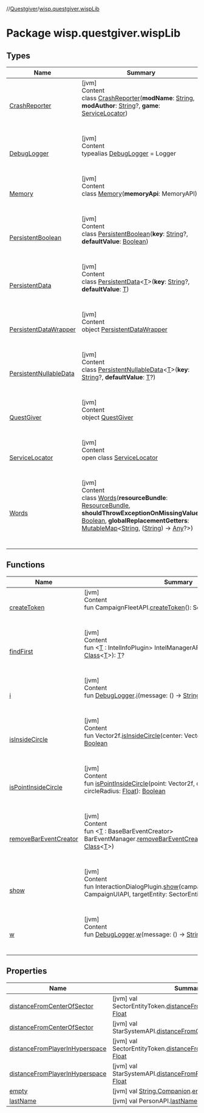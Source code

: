 //[Questgiver](../index.md)/[wisp.questgiver.wispLib](index.md)



# Package wisp.questgiver.wispLib  


## Types  
  
|  Name|  Summary| 
|---|---|
| [CrashReporter](-crash-reporter/index.md)| [jvm]  <br>Content  <br>class [CrashReporter](-crash-reporter/index.md)(**modName**: [String](https://kotlinlang.org/api/latest/jvm/stdlib/kotlin/-string/index.html), **modAuthor**: [String](https://kotlinlang.org/api/latest/jvm/stdlib/kotlin/-string/index.html)?, **game**: [ServiceLocator](-service-locator/index.md))  <br><br><br>
| [DebugLogger](index.md#wisp.questgiver.wispLib/DebugLogger///PointingToDeclaration/)| [jvm]  <br>Content  <br>typealias [DebugLogger](index.md#wisp.questgiver.wispLib/DebugLogger///PointingToDeclaration/) = Logger  <br><br><br>
| [Memory](-memory/index.md)| [jvm]  <br>Content  <br>class [Memory](-memory/index.md)(**memoryApi**: MemoryAPI)  <br><br><br>
| [PersistentBoolean](-persistent-boolean/index.md)| [jvm]  <br>Content  <br>class [PersistentBoolean](-persistent-boolean/index.md)(**key**: [String](https://kotlinlang.org/api/latest/jvm/stdlib/kotlin/-string/index.html)?, **defaultValue**: [Boolean](https://kotlinlang.org/api/latest/jvm/stdlib/kotlin/-boolean/index.html))  <br><br><br>
| [PersistentData](-persistent-data/index.md)| [jvm]  <br>Content  <br>class [PersistentData](-persistent-data/index.md)<[T](-persistent-data/index.md)>(**key**: [String](https://kotlinlang.org/api/latest/jvm/stdlib/kotlin/-string/index.html)?, **defaultValue**: [T](-persistent-data/index.md))  <br><br><br>
| [PersistentDataWrapper](-persistent-data-wrapper/index.md)| [jvm]  <br>Content  <br>object [PersistentDataWrapper](-persistent-data-wrapper/index.md)  <br><br><br>
| [PersistentNullableData](-persistent-nullable-data/index.md)| [jvm]  <br>Content  <br>class [PersistentNullableData](-persistent-nullable-data/index.md)<[T](-persistent-nullable-data/index.md)>(**key**: [String](https://kotlinlang.org/api/latest/jvm/stdlib/kotlin/-string/index.html)?, **defaultValue**: [T](-persistent-nullable-data/index.md)?)  <br><br><br>
| [QuestGiver](-quest-giver/index.md)| [jvm]  <br>Content  <br>object [QuestGiver](-quest-giver/index.md)  <br><br><br>
| [ServiceLocator](-service-locator/index.md)| [jvm]  <br>Content  <br>open class [ServiceLocator](-service-locator/index.md)  <br><br><br>
| [Words](-words/index.md)| [jvm]  <br>Content  <br>class [Words](-words/index.md)(**resourceBundle**: [ResourceBundle](https://docs.oracle.com/javase/8/docs/api/java/util/ResourceBundle.html), **shouldThrowExceptionOnMissingValue**: [Boolean](https://kotlinlang.org/api/latest/jvm/stdlib/kotlin/-boolean/index.html), **globalReplacementGetters**: [MutableMap](https://kotlinlang.org/api/latest/jvm/stdlib/kotlin.collections/-mutable-map/index.html)<[String](https://kotlinlang.org/api/latest/jvm/stdlib/kotlin/-string/index.html), ([String](https://kotlinlang.org/api/latest/jvm/stdlib/kotlin/-string/index.html)) -> [Any](https://kotlinlang.org/api/latest/jvm/stdlib/kotlin/-any/index.html)?>)  <br><br><br>


## Functions  
  
|  Name|  Summary| 
|---|---|
| [createToken](create-token.md)| [jvm]  <br>Content  <br>fun CampaignFleetAPI.[createToken](create-token.md)(): SectorEntityToken  <br><br><br>
| [findFirst](find-first.md)| [jvm]  <br>Content  <br>fun <[T](find-first.md) : IntelInfoPlugin> IntelManagerAPI.[findFirst](find-first.md)(intelClass: [Class](https://docs.oracle.com/javase/8/docs/api/java/lang/Class.html)<[T](find-first.md)>): [T](find-first.md)?  <br><br><br>
| [i](i.md)| [jvm]  <br>Content  <br>fun [DebugLogger](index.md#wisp.questgiver.wispLib/DebugLogger///PointingToDeclaration/).[i](i.md)(message: () -> [String](https://kotlinlang.org/api/latest/jvm/stdlib/kotlin/-string/index.html))  <br><br><br>
| [isInsideCircle](is-inside-circle.md)| [jvm]  <br>Content  <br>fun Vector2f.[isInsideCircle](is-inside-circle.md)(center: Vector2f, radius: [Float](https://kotlinlang.org/api/latest/jvm/stdlib/kotlin/-float/index.html)): [Boolean](https://kotlinlang.org/api/latest/jvm/stdlib/kotlin/-boolean/index.html)  <br><br><br>
| [isPointInsideCircle](is-point-inside-circle.md)| [jvm]  <br>Content  <br>fun [isPointInsideCircle](is-point-inside-circle.md)(point: Vector2f, circleCenter: Vector2f, circleRadius: [Float](https://kotlinlang.org/api/latest/jvm/stdlib/kotlin/-float/index.html)): [Boolean](https://kotlinlang.org/api/latest/jvm/stdlib/kotlin/-boolean/index.html)  <br><br><br>
| [removeBarEventCreator](remove-bar-event-creator.md)| [jvm]  <br>Content  <br>fun <[T](remove-bar-event-creator.md) : BaseBarEventCreator> BarEventManager.[removeBarEventCreator](remove-bar-event-creator.md)(barEventCreatorClass: [Class](https://docs.oracle.com/javase/8/docs/api/java/lang/Class.html)<[T](remove-bar-event-creator.md)>)  <br><br><br>
| [show](show.md)| [jvm]  <br>Content  <br>fun InteractionDialogPlugin.[show](show.md)(campaignUIAPI: CampaignUIAPI, targetEntity: SectorEntityToken): [Boolean](https://kotlinlang.org/api/latest/jvm/stdlib/kotlin/-boolean/index.html)  <br><br><br>
| [w](w.md)| [jvm]  <br>Content  <br>fun [DebugLogger](index.md#wisp.questgiver.wispLib/DebugLogger///PointingToDeclaration/).[w](w.md)(message: () -> [String](https://kotlinlang.org/api/latest/jvm/stdlib/kotlin/-string/index.html))  <br><br><br>


## Properties  
  
|  Name|  Summary| 
|---|---|
| [distanceFromCenterOfSector](index.md#wisp.questgiver.wispLib//distanceFromCenterOfSector/com.fs.starfarer.api.campaign.SectorEntityToken#/PointingToDeclaration/)|  [jvm] val SectorEntityToken.[distanceFromCenterOfSector](index.md#wisp.questgiver.wispLib//distanceFromCenterOfSector/com.fs.starfarer.api.campaign.SectorEntityToken#/PointingToDeclaration/): [Float](https://kotlinlang.org/api/latest/jvm/stdlib/kotlin/-float/index.html)   <br>
| [distanceFromCenterOfSector](index.md#wisp.questgiver.wispLib//distanceFromCenterOfSector/com.fs.starfarer.api.campaign.StarSystemAPI#/PointingToDeclaration/)|  [jvm] val StarSystemAPI.[distanceFromCenterOfSector](index.md#wisp.questgiver.wispLib//distanceFromCenterOfSector/com.fs.starfarer.api.campaign.StarSystemAPI#/PointingToDeclaration/): [Float](https://kotlinlang.org/api/latest/jvm/stdlib/kotlin/-float/index.html)   <br>
| [distanceFromPlayerInHyperspace](index.md#wisp.questgiver.wispLib//distanceFromPlayerInHyperspace/com.fs.starfarer.api.campaign.SectorEntityToken#/PointingToDeclaration/)|  [jvm] val SectorEntityToken.[distanceFromPlayerInHyperspace](index.md#wisp.questgiver.wispLib//distanceFromPlayerInHyperspace/com.fs.starfarer.api.campaign.SectorEntityToken#/PointingToDeclaration/): [Float](https://kotlinlang.org/api/latest/jvm/stdlib/kotlin/-float/index.html)   <br>
| [distanceFromPlayerInHyperspace](index.md#wisp.questgiver.wispLib//distanceFromPlayerInHyperspace/com.fs.starfarer.api.campaign.StarSystemAPI#/PointingToDeclaration/)|  [jvm] val StarSystemAPI.[distanceFromPlayerInHyperspace](index.md#wisp.questgiver.wispLib//distanceFromPlayerInHyperspace/com.fs.starfarer.api.campaign.StarSystemAPI#/PointingToDeclaration/): [Float](https://kotlinlang.org/api/latest/jvm/stdlib/kotlin/-float/index.html)   <br>
| [empty](index.md#wisp.questgiver.wispLib//empty/kotlin.String.Companion#/PointingToDeclaration/)|  [jvm] val [String.Companion](https://kotlinlang.org/api/latest/jvm/stdlib/kotlin/-string/index.html).[empty](index.md#wisp.questgiver.wispLib//empty/kotlin.String.Companion#/PointingToDeclaration/): [String](https://kotlinlang.org/api/latest/jvm/stdlib/kotlin/-string/index.html)   <br>
| [lastName](index.md#wisp.questgiver.wispLib//lastName/com.fs.starfarer.api.characters.PersonAPI#/PointingToDeclaration/)|  [jvm] val PersonAPI.[lastName](index.md#wisp.questgiver.wispLib//lastName/com.fs.starfarer.api.characters.PersonAPI#/PointingToDeclaration/): [String](https://kotlinlang.org/api/latest/jvm/stdlib/kotlin/-string/index.html)   <br>

